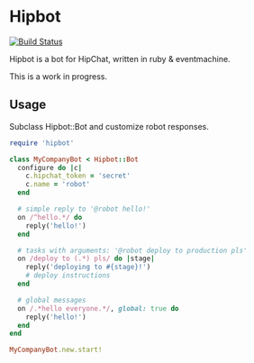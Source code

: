 # Hipbot

[![Build Status](https://secure.travis-ci.org/pewniak747/hipbot.png?branch=master)](http://travis-ci.org/pewniak747/hipbot)

Hipbot is a bot for HipChat, written in ruby & eventmachine.

This is a work in progress.

## Usage

Subclass Hipbot::Bot and customize robot responses.

``` ruby
require 'hipbot'

class MyCompanyBot < Hipbot::Bot
  configure do |c|
    c.hipchat_token = 'secret'
    c.name = 'robot'
  end

  # simple reply to '@robot hello!'
  on /^hello.*/ do
    reply('hello!')
  end

  # tasks with arguments: '@robot deploy to production pls'
  on /deploy to (.*) pls/ do |stage|
    reply('deploying to #{stage}!')
    # deploy instructions
  end

  # global messages
  on /.*hello everyone.*/, global: true do
    reply('hello!')
  end
end

MyCompanyBot.new.start!
```
